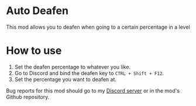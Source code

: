 # Auto Deafen

This mod allows you to deafen when going to a certain percentage in a level

# How to use

1. Set the deafen percentage to whatever you like.
2. Go to Discord and bind the deafen key to `CTRL + Shift + F12`.
3. Set the percentage you want to deafen at.

Bug reports for this mod should go to my [Discord server](https://discord.gg/vfFazvmKKb) or in the mod's Github repository.
